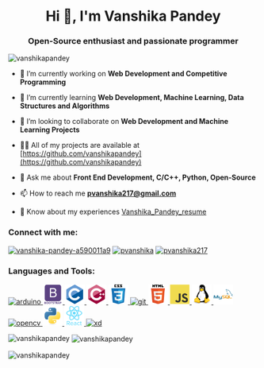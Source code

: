 <h1 align="center">Hi 👋, I'm Vanshika Pandey</h1>
<h3 align="center">Open-Source enthusiast and passionate programmer</h3>

<p align="left"> <img src="https://komarev.com/ghpvc/?username=vanshikapandey&label=Profile%20views&color=0e75b6&style=flat" alt="vanshikapandey" /> </p>

- 🔭 I’m currently working on **Web Development and Competitive Programming**

- 🌱 I’m currently learning **Web Development, Machine Learning, Data Structures and Algorithms**

- 👯 I’m looking to collaborate on **Web Development and Machine Learning Projects**

- 👨‍💻 All of my projects are available at [https://github.com/vanshikapandey](https://github.com/vanshikapandey)

- 💬 Ask me about **Front End Development, C/C++, Python, Open-Source**

- 📫 How to reach me **pvanshika217@gmail.com**

- 📄 Know about my experiences [Vanshika_Pandey_resume](https://drive.google.com/file/d/1707BnxCm6GRygeeyNIT3XMrNpAf7s8db/view?usp=sharing)

<h3 align="left">Connect with me:</h3>
<p align="left">
<a href="https://linkedin.com/in/vanshika-pandey-a590011a9" target="blank"><img align="center" src="https://raw.githubusercontent.com/rahuldkjain/github-profile-readme-generator/master/src/images/icons/Social/linked-in-alt.svg" alt="vanshika-pandey-a590011a9" height="30" width="40" /></a>
<a href="https://www.codechef.com/users/pvanshika" target="blank"><img align="center" src="https://cdn.jsdelivr.net/npm/simple-icons@3.1.0/icons/codechef.svg" alt="pvanshika" height="30" width="40" /></a>
<a href="https://auth.geeksforgeeks.org/user/pvanshika217" target="blank"><img align="center" src="https://raw.githubusercontent.com/rahuldkjain/github-profile-readme-generator/master/src/images/icons/Social/geeks-for-geeks.svg" alt="pvanshika217" height="30" width="40" /></a>
</p>

<h3 align="left">Languages and Tools:</h3>
<p align="left"> <a href="https://www.arduino.cc/" target="_blank"> <img src="https://cdn.worldvectorlogo.com/logos/arduino-1.svg" alt="arduino" width="40" height="40"/> </a> <a href="https://getbootstrap.com" target="_blank"> <img src="https://raw.githubusercontent.com/devicons/devicon/master/icons/bootstrap/bootstrap-plain-wordmark.svg" alt="bootstrap" width="40" height="40"/> </a> <a href="https://www.cprogramming.com/" target="_blank"> <img src="https://raw.githubusercontent.com/devicons/devicon/master/icons/c/c-original.svg" alt="c" width="40" height="40"/> </a> <a href="https://www.w3schools.com/cpp/" target="_blank"> <img src="https://raw.githubusercontent.com/devicons/devicon/master/icons/cplusplus/cplusplus-original.svg" alt="cplusplus" width="40" height="40"/> </a> <a href="https://www.w3schools.com/css/" target="_blank"> <img src="https://raw.githubusercontent.com/devicons/devicon/master/icons/css3/css3-original-wordmark.svg" alt="css3" width="40" height="40"/> </a> <a href="https://git-scm.com/" target="_blank"> <img src="https://www.vectorlogo.zone/logos/git-scm/git-scm-icon.svg" alt="git" width="40" height="40"/> </a> <a href="https://www.w3.org/html/" target="_blank"> <img src="https://raw.githubusercontent.com/devicons/devicon/master/icons/html5/html5-original-wordmark.svg" alt="html5" width="40" height="40"/> </a> <a href="https://developer.mozilla.org/en-US/docs/Web/JavaScript" target="_blank"> <img src="https://raw.githubusercontent.com/devicons/devicon/master/icons/javascript/javascript-original.svg" alt="javascript" width="40" height="40"/> </a> <a href="https://www.linux.org/" target="_blank"> <img src="https://raw.githubusercontent.com/devicons/devicon/master/icons/linux/linux-original.svg" alt="linux" width="40" height="40"/> </a> <a href="https://www.mysql.com/" target="_blank"> <img src="https://raw.githubusercontent.com/devicons/devicon/master/icons/mysql/mysql-original-wordmark.svg" alt="mysql" width="40" height="40"/> </a> <a href="https://opencv.org/" target="_blank"> <img src="https://www.vectorlogo.zone/logos/opencv/opencv-icon.svg" alt="opencv" width="40" height="40"/> </a> <a href="https://www.python.org" target="_blank"> <img src="https://raw.githubusercontent.com/devicons/devicon/master/icons/python/python-original.svg" alt="python" width="40" height="40"/> </a> <a href="https://reactjs.org/" target="_blank"> <img src="https://raw.githubusercontent.com/devicons/devicon/master/icons/react/react-original-wordmark.svg" alt="react" width="40" height="40"/> </a> <a href="https://www.adobe.com/products/xd.html" target="_blank"> <img src="https://cdn.worldvectorlogo.com/logos/adobe-xd.svg" alt="xd" width="40" height="40"/> </a> </p>

<p><img align="left" src="https://github-readme-stats.vercel.app/api/top-langs?username=vanshikapandey&show_icons=true&locale=en&layout=compact" alt="vanshikapandey" /></p>

<p>&nbsp;<img align="center" src="https://github-readme-stats.vercel.app/api?username=vanshikapandey&show_icons=true&locale=en" alt="vanshikapandey" /></p>

<p><img align="center" src="https://github-readme-streak-stats.herokuapp.com/?user=vanshikapandey&" alt="vanshikapandey" /></p>

